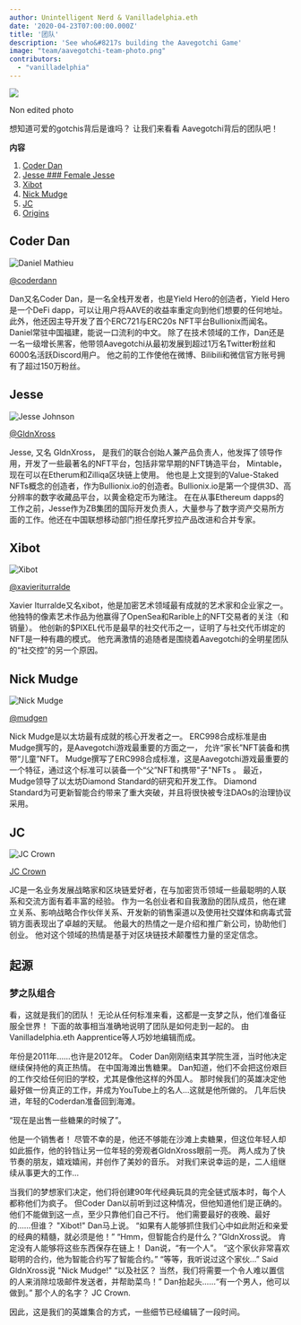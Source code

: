 ```yaml
---
author: Unintelligent Nerd & Vanilladelphia.eth
date: '2020-04-23T07:00:00.000Z'
title: '团队'
description: 'See who&#8217s building the Aavegotchi Game'
image: "team/aavegotchi-team-photo.png"
contributors:
  - "vanilladelphia"
---
```



<div class="headerImageContainer">
<img class="headerImage" src="/team/aavegotchi-team-photo.png">
<p class="headerImageText">Non edited photo</p>
</div>

想知道可爱的gotchis背后是谁吗？ 让我们来看看 Aavegotchi背后的团队吧！

<div class="contentsBox">

**内容**

<ol>
<li><a href=#coder-dan>Coder Dan</a></li>
<li><a href=#jesse>Jesse							### Female Jesse</a></li>
<li><a href=#xibot>Xibot</a></li>
<li><a href=#nick-mudge>Nick Mudge</a></li>
<li><a href=#jc>JC</a></li>
<li><a href=#origins>Origins</a></li>
</ol>

</div>

## Coder Dan

<div class="leftImageContainer">
<img class="leftImage" src="/coderdan.jpg" alt = "Daniel Mathieu">
<p class="leftImageText"><a href="https://twitter.com/coderdannn">@coderdann</a></p>
</div>
Dan又名Coder Dan，是一名全栈开发者，也是Yield Hero的创造者，Yield Hero是一个DeFi dapp，可以让用户将AAVE的收益率重定向到他们想要的任何地址。 此外，他还因主导开发了首个ERC721与ERC20s NFT平台Bullionix而闻名。 Daniel常驻中国福建，能说一口流利的中文。 除了在技术领域的工作，Dan还是一名一级增长黑客，他带领Aavegotchi从最初发展到超过1万名Twitter粉丝和6000名活跃Discord用户。 他之前的工作使他在微博、Bilibili和微信官方账号拥有了超过150万粉丝。

## Jesse

<div class="leftFlexContainer">
<div class="leftImageContainer">
<img class="leftImage" src="/team/jesse-wizard-hat.png" alt = "Jesse Johnson">
<p class="leftImageText"><a href="https://twitter.com/gldnXross">@GldnXross</a></p>
</div>
Jesse, 又名 GldnXross， 是我们的联合创始人兼产品负责人，他发挥了领导作用，开发了一些最著名的NFT平台，包括非常早期的NFT铸造平台， Mintable，现在可以在Etherum和Zilliqa区块链上使用。 他也是上文提到的Value-Staked NFTs概念的创造者，作为Bullionix.io的创造者。Bullionix.io是第一个提供3D、高分辨率的数字收藏品平台，以黄金稳定币为赌注。 在在从事Ethereum dapps的工作之前，Jesse作为ZB集团的国际开发负责人，大量参与了数字资产交易所方面的工作。他还在中国联想移动部门担任摩托罗拉产品改进和合并专家。

## Xibot

<div class="leftImageContainer">
<img class="leftImage" src="/team/xi-bot-spaceman.jpg" alt = "Xibot">
<p class="leftImageText"><a href="https://twitter.com/xavieriturralde">@xavieriturralde</a></p>
</div>
Xavier Iturralde又名xibot，他是加密艺术领域最有成就的艺术家和企业家之一。 他独特的像素艺术作品为他赢得了OpenSea和Rarible上的NFT交易者的关注（和销量）。 他创新的$PIXEL代币是最早的社交代币之一，证明了与社交代币绑定的NFT是一种有趣的模式。 他充满激情的追随者是围绕着Aavegotchi的全明星团队的“社交控”的另一个原因。

## Nick Mudge

<div class="leftImageContainer">
<img class="leftImage" src="/team/nick-mudge.jpg" alt = "Nick Mudge">
<p class="leftImageText"><a href="https://twitter.com/mudgen">@mudgen</a></p>
</div>
Nick Mudge是以太坊最有成就的核心开发者之一。 ERC998合成标准是由Mudge撰写的，是Aavegotchi游戏最重要的方面之一， 允许“家长”NFT装备和携带“儿童”NFT。 Mudge撰写了ERC998合成标准，这是Aavegotchi游戏最重要的一个特征，通过这个标准可以装备一个“父”NFT和携带"子"NFTs 。 最近，Mudge领导了以太坊Diamond Standard的研究和开发工作。 Diamond Standard为可更新智能合约带来了重大突破，并且将很快被专注DAOs的治理协议采用。

## JC

<div class="leftImageContainer">
<img class="leftImage" src="/team/jc-crown.jpg" alt = "JC Crown">
<p class="leftImageText"><a href="https://www.linkedin.com/in/jccrown">JC Crown</a></p>
</div>
JC是一名业务发展战略家和区块链爱好者，在与加密货币领域一些最聪明的人联系和交流方面有着丰富的经验。 作为一名创业者和自我激励的团队成员，他在建立关系、影响战略合作伙伴关系、开发新的销售渠道以及使用社交媒体和病毒式营销方面表现出了卓越的天赋。 他最大的热情之一是介绍和推广新公司，协助他们创业。 他对这个领域的热情是基于对区块链技术颠覆性力量的坚定信念。

## 起源
### 梦之队组合
看，这就是我们的团队！  无论从任何标准来看，这都是一支梦之队，他们准备征服全世界！ 下面的故事相当准确地说明了团队是如何走到一起的。  由Vanilladelphia.eth Aapprentice等人巧妙地编辑而成。

年份是2011年……也许是2012年。  Coder Dan刚刚结束其学院生涯，当时他决定继续保持他的真正热情。  在中国海滩出售糖果。  Dan知道，他们不会把这份艰巨的工作交给任何旧的学校，尤其是像他这样的外国人。  那时候我们的英雄决定他最好做一份真正的工作，并成为YouTube上的名人...这就是他所做的。  几年后快进，年轻的Coderdan准备回到海滩。

“现在是出售一些糖果的时候了”。

他是一个销售者！  尽管不幸的是，他还不够能在沙滩上卖糖果，但这位年轻人却如此振作，他的铃铛让另一位年轻的旁观者GldnXross眼前一亮。  两人成为了快节奏的朋友，嬉戏嬉闹，并创作了美妙的音乐。  对我们来说幸运的是，二人组继续从事更大的工作...

当我们的梦想家们决定，他们将创建90年代经典玩具的完全链式版本时，每个人都称他们为疯子。  但Coder Dan以前听到过这种情况，但他知道他们是正确的。  他们不能做到这一点，至少只靠他们自己不行。  他们需要最好的夜晚、最好的……但谁？  "Xibot!" Dan马上说。  “如果有人能够抓住我们心中如此附近和亲爱的经典的精髓，就必须是他！”  “Hmm，但智能合约是什么？”GldnXross说。  肯定没有人能够将这些东西保存在链上！ Dan说，“有一个人”。 “这个家伙非常喜欢聪明的合约，他为智能合约写了智能合约。”  “等等，我听说过这个家伙...” Said GldnXross说 "Nick Mudge!"  “以及社区？ 当然，我们将需要一个令人难以置信的人来消除垃圾邮件发送者，并帮助菜鸟！”  Dan抬起头……“有一个男人，他可以做到。” 那个人的名字？ JC Crown.

因此，这是我们的英雄集合的方式，一些细节已经编辑了一段时间。
